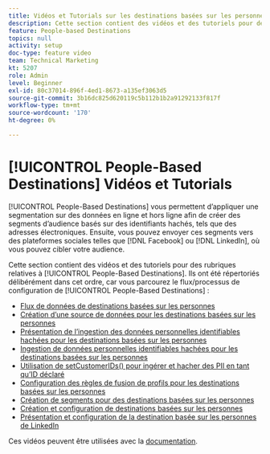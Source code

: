 ```yaml
---
title: Vidéos et Tutorials sur les destinations basées sur les personnes
description: Cette section contient des vidéos et des tutoriels pour des rubriques relatives aux destinations basées sur les personnes.
feature: People-based Destinations
topics: null
activity: setup
doc-type: feature video
team: Technical Marketing
kt: 5207
role: Admin
level: Beginner
exl-id: 80c37014-896f-4ed1-8673-a135ef3063d5
source-git-commit: 3b16dc825d620119c5b112b1b2a91292133f817f
workflow-type: tm+mt
source-wordcount: '170'
ht-degree: 0%

---
```


# [!UICONTROL People-Based Destinations] Vidéos et Tutorials

[!UICONTROL People-Based Destinations] vous permettent d’appliquer une segmentation sur des données en ligne et hors ligne afin de créer des segments d’audience basés sur des identifiants hachés, tels que des adresses électroniques. Ensuite, vous pouvez envoyer ces segments vers des plateformes sociales telles que [!DNL Facebook] ou [!DNL LinkedIn], où vous pouvez cibler votre audience.

Cette section contient des vidéos et des tutoriels pour des rubriques relatives à [!UICONTROL People-Based Destinations]. Ils ont été répertoriés délibérément dans cet ordre, car vous parcourez le flux/processus de configuration de [!UICONTROL People-Based Destinations] :

* [Flux de données de destinations basées sur les personnes](people-based-destinations-data-flow.md)
* [Création d’une source de données pour les destinations basées sur les personnes](creating-a-data-source-for-people-based-destinations.md)
* [Présentation de l’ingestion des données personnelles identifiables hachées pour les destinations basées sur les personnes](understanding-hashed-pii-data-ingestion-for-people-based-destinations.md)
* [Ingestion de données personnelles identifiables hachées pour les destinations basées sur les personnes](ingesting-hashed-pii-for-people-based-destinations.md)
* [Utilisation de setCustomerIDs() pour ingérer et hacher des PII en tant qu’ID déclaré](using-setcustomerids-to-ingest-and-hash-pii-as-a-declared-id.md)
* [Configuration des règles de fusion de profils pour les destinations basées sur les personnes](configuring-profile-merge-rules-for-people-based-destinations.md)
* [Création de segments pour des destinations basées sur les personnes](creating-segments-for-people-based-destinations.md)
* [Création et configuration de destinations basées sur les personnes](create-and-configure-people-based-destinations.md)
* [Présentation et configuration de la destination basée sur les personnes de LinkedIn](understanding-and-configuring-the-linkedin-pbd.md)

Ces vidéos peuvent être utilisées avec la [documentation](https://docs.adobe.com/content/help/en/audience-manager/user-guide/features/destinations/people-based/people-based-destinations-overview.html).
